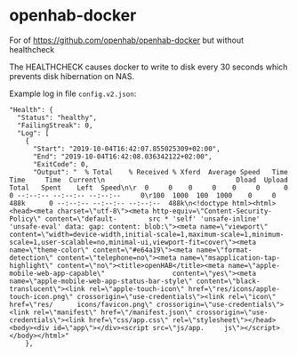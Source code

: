 # openhab-docker
For of https://github.com/openhab/openhab-docker but without healthcheck

The HEALTHCHECK causes docker to write to disk every 30 seconds which prevents disk hibernation on NAS.

Example log in file `config.v2.json`:

    "Health": {
      "Status": "healthy",
      "FailingStreak": 0,
      "Log": [
        {
          "Start": "2019-10-04T16:42:07.855025309+02:00",
          "End": "2019-10-04T16:42:08.036342122+02:00",
          "ExitCode": 0,
          "Output": "  % Total    % Received % Xferd  Average Speed   Time    Time     Time  Current\n                                 Dload  Upload   Total   Spent    Left  Speed\n\r  0     0    0     0    0     0      0                 0 --:--:-- --:--:-- --:--:--     0\r100  1000  100  1000    0     0   488k      0 --:--:-- --:--:-- --:--:--  488k\n<!doctype html><html><head><meta charset=\"utf-8\"><meta http-equiv=\"Content-Security-Policy\" content=\"default-        src * 'self' 'unsafe-inline' 'unsafe-eval' data: gap: content: blob:\"><meta name=\"viewport\" content=\"width=device-width,initial-scale=1,maximum-scale=1,minimum-scale=1,user-scalable=no,minimal-ui,viewport-fit=cover\"><meta            name=\"theme-color\" content=\"#e64a19\"><meta name=\"format-detection\" content=\"telephone=no\"><meta name=\"msapplication-tap-highlight\" content=\"no\"><title>openHAB</title><meta name=\"apple-mobile-web-app-capable\"                 content=\"yes\"><meta name=\"apple-mobile-web-app-status-bar-style\" content=\"black-translucent\"><link rel=\"apple-touch-icon\" href=\"res/icons/apple-touch-icon.png\" crossorigin=\"use-credentials\"><link rel=\"icon\" href=\"res/      icons/favicon.png\" crossorigin=\"use-credentials\"><link rel=\"manifest\" href=\"/manifest.json\" crossorigin=\"use-credentials\"><link href=\"css/app.css\" rel=\"stylesheet\"></head><body><div id=\"app\"></div><script src=\"js/app.     js\"></script></body></html>"
        },
